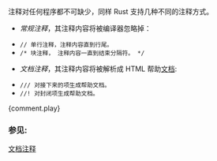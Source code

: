 注释对任何程序都不可缺少，同样 Rust 支持几种不同的注释方式。

* *常规注释*，其注释内容将被编译器忽略掉：
 - `// 单行注释，注释内容直到行尾。 `
 - `/* 块注释， 注释内容一直到结束分隔符。 */`
* *文档注释*，其注释内容将被解析成 HTML 帮助[文档][docs]:
 - `/// 对接下来的项生成帮助文档。`
 - `//! 对封闭项生成帮助文档。`

{comment.play}

### 参见:

[文档注释][docs]

[docs]: ../meta/doc.html
